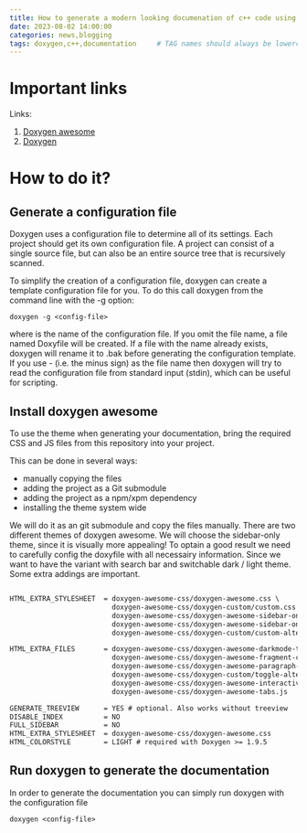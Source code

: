 ```yaml
---
title: How to generate a modern looking documenation of c++ code using doxygen and doxygen awsome
date: 2023-08-02 14:00:00 
categories: news,blogging 
tags: doxygen,c++,documentation     # TAG names should always be lowercase
---
```


# Important links

Links:
1. [Doxygen awesome](https://jothepro.github.io/doxygen-awesome-css/)
2. [Doxygen](https://www.doxygen.nl/index.html)

# How to do it?

## Generate a configuration file

Doxygen uses a configuration file to determine all of its settings. Each project should get its own configuration file. A project can consist of a single source file, but can also be an entire source tree that is recursively scanned.

To simplify the creation of a configuration file, doxygen can create a template configuration file for you. To do this call doxygen from the command line with the -g option:

```shell
doxygen -g <config-file>
```

where <config-file> is the name of the configuration file. If you omit the file name, a file named Doxyfile will be created. If a file with the name <config-file> already exists, doxygen will rename it to <config-file>.bak before generating the configuration template. If you use - (i.e. the minus sign) as the file name then doxygen will try to read the configuration file from standard input (stdin), which can be useful for scripting.

## Install doxygen awesome

To use the theme when generating your documentation, bring the required CSS and JS files from this repository into your project.

This can be done in several ways:
- manually copying the files
- adding the project as a Git submodule
- adding the project as a npm/xpm dependency
- installing the theme system wide

We will do it as an git submodule and copy the files manually. There are two different themes of doxygen awesome. We will choose the sidebar-only theme, since it is visually more appealing! To optain a good result we need to carefully config the doxyfile with all necessairy information. Since we want to have the variant with search bar and switchable dark / light theme. Some extra addings are important.

```txt

HTML_EXTRA_STYLESHEET  = doxygen-awesome-css/doxygen-awesome.css \
                         doxygen-awesome-css/doxygen-custom/custom.css \
                         doxygen-awesome-css/doxygen-awesome-sidebar-only.css \
                         doxygen-awesome-css/doxygen-awesome-sidebar-only-darkmode-toggle.css \
                         doxygen-awesome-css/doxygen-custom/custom-alternative.css

HTML_EXTRA_FILES       = doxygen-awesome-css/doxygen-awesome-darkmode-toggle.js \
                         doxygen-awesome-css/doxygen-awesome-fragment-copy-button.js \
                         doxygen-awesome-css/doxygen-awesome-paragraph-link.js \
                         doxygen-awesome-css/doxygen-custom/toggle-alternative-theme.js \
                         doxygen-awesome-css/doxygen-awesome-interactive-toc.js \
                         doxygen-awesome-css/doxygen-awesome-tabs.js

GENERATE_TREEVIEW      = YES # optional. Also works without treeview
DISABLE_INDEX          = NO
FULL_SIDEBAR           = NO
HTML_EXTRA_STYLESHEET  = doxygen-awesome-css/doxygen-awesome.css
HTML_COLORSTYLE        = LIGHT # required with Doxygen >= 1.9.5

```

## Run doxygen to generate the documentation

In order to generate the documentation you can simply run doxygen with the configuration file

```shell
doxygen <config-file>
```
